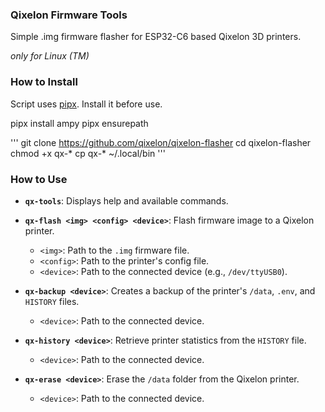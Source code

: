 ### Qixelon Firmware Tools

Simple .img firmware flasher for ESP32-C6 based Qixelon 3D printers.

*only for Linux (TM)*

### How to Install
Script uses [pipx](https://command-not-found.com/pipx). Install it before use.

pipx install ampy
pipx ensurepath

'''
git clone https://github.com/qixelon/qixelon-flasher
cd qixelon-flasher
chmod +x qx-*
cp qx-* ~/.local/bin
'''

### How to Use

- **`qx-tools`**: Displays help and available commands.
  
- **`qx-flash <img> <config> <device>`**: Flash firmware image to a Qixelon printer.
  - `<img>`: Path to the `.img` firmware file.
  - `<config>`: Path to the printer's config file.
  - `<device>`: Path to the connected device (e.g., `/dev/ttyUSB0`).

- **`qx-backup <device>`**: Creates a backup of the printer's `/data`, `.env`, and `HISTORY` files.
  - `<device>`: Path to the connected device.

- **`qx-history <device>`**: Retrieve printer statistics from the `HISTORY` file.
  - `<device>`: Path to the connected device.

- **`qx-erase <device>`**: Erase the `/data` folder from the Qixelon printer.
  - `<device>`: Path to the connected device.
